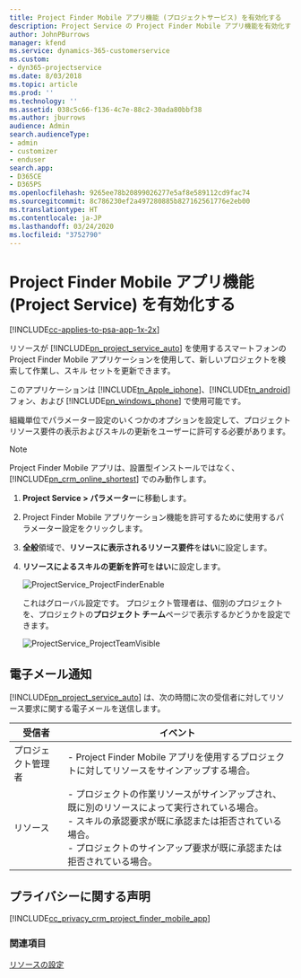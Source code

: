 ```yaml
---
title: Project Finder Mobile アプリ機能 (プロジェクトサービス) を有効化する
description: Project Service の Project Finder Mobile アプリ機能を有効化する方法
author: JohnPBurrows
manager: kfend
ms.service: dynamics-365-customerservice
ms.custom:
- dyn365-projectservice
ms.date: 8/03/2018
ms.topic: article
ms.prod: ''
ms.technology: ''
ms.assetid: 038c5c66-f136-4c7e-88c2-30ada80bbf38
ms.author: jburrows
audience: Admin
search.audienceType:
- admin
- customizer
- enduser
search.app:
- D365CE
- D365PS
ms.openlocfilehash: 9265ee78b20899026277e5af8e589112cd9fac74
ms.sourcegitcommit: 8c786230ef2a497280885b827162561776e2eb00
ms.translationtype: HT
ms.contentlocale: ja-JP
ms.lasthandoff: 03/24/2020
ms.locfileid: "3752790"
---
```

# <a name="enable-project-finder-mobile-app-features-project-service"></a>Project Finder Mobile アプリ機能 (Project Service) を有効化する

[!INCLUDE[cc-applies-to-psa-app-1x-2x](../includes/cc-applies-to-psa-app-1x-2x.md)]

リソースが [!INCLUDE[pn_project_service_auto](../includes/pn-project-service-auto.md)] を使用するスマートフォンの Project Finder Mobile アプリケーションを使用して、新しいプロジェクトを検索して作業し、スキル セットを更新できます。  
  
 このアプリケーションは [!INCLUDE[tn_Apple_iphone](../includes/tn-apple-iphone.md)]、[!INCLUDE[tn_android](../includes/tn-android.md)] フォン、および [!INCLUDE[pn_windows_phone](../includes/pn-windows-phone.md)] で使用可能です。  
  
 組織単位でパラメーター設定のいくつかのオプションを設定して、プロジェクト リソース要件の表示およびスキルの更新をユーザーに許可する必要があります。  
  
> [!NOTE]
>  Project Finder Mobile アプリは、設置型インストールではなく、[!INCLUDE[pn_crm_online_shortest](../includes/pn-crm-online-shortest.md)] でのみ動作します。  
  
1. **Project Service > パラメーター**に移動します。  
  
2. Project Finder Mobile アプリケーション機能を許可するために使用するパラメーター設定をクリックします。  
  
3. **全般**領域で、**リソースに表示されるリソース要件**を**はい**に設定します。  
  
4. **リソースによるスキルの更新を許可**を**はい**に設定します。  
  
   ![ProjectService_ProjectFinderEnable](../project-service/media/project-service-project-finder-enable.png "ProjectService_ProjectFinderEnable")  
  
   これはグローバル設定です。 プロジェクト管理者は、個別のプロジェクトを、プロジェクトの**プロジェクト チーム**ページで表示するかどうかを設定できます。  
  
   ![ProjectService_ProjectTeamVisible](../project-service/media/project-service-project-team-visible.png "ProjectService_ProjectTeamVisible")  
  
## <a name="email-notifications"></a>電子メール通知  
 [!INCLUDE[pn_project_service_auto](../includes/pn-project-service-auto.md)] は、次の時間に次の受信者に対してリソース要求に関する電子メールを送信します。  
  
|受信者|イベント|  
|---------------|-----------|  
|プロジェクト管理者|- Project Finder Mobile アプリを使用するプロジェクトに対してリソースをサインアップする場合。|  
|リソース |- プロジェクトの作業リソースがサインアップされ、既に別のリソースによって実行されている場合。<br />- スキルの承認要求が既に承認または拒否されている場合。<br />- プロジェクトのサインアップ要求が既に承認または拒否されている場合。|  
  
## <a name="privacy-notice"></a>プライバシーに関する声明  
 [!INCLUDE[cc_privacy_crm_project_finder_mobile_app](../includes/cc-privacy-crm-project-finder-mobile-app.md)]  
  
### <a name="see-also"></a>関連項目  
 [リソースの設定](../project-service/set-up-resources.md)
